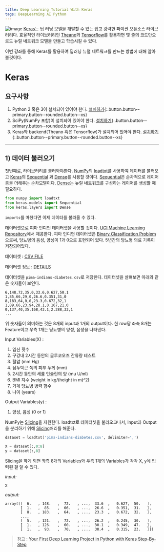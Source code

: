 ```yaml
---
title: Deep Learning Tutorial With Keras
tags: DeepLearning AI Python
---
```

![image](https://s3.amazonaws.com/keras.io/img/keras-logo-2018-large-1200.png)
[Keras](https://keras.io/)는 딥 러닝 모델을 개발할 수 있는 쉽고 강력한 파이썬 오픈소스 라이브러리다. 효율적인 라이브러리인 [Theano](https://machinelearningmastery.com/introduction-python-deep-learning-library-theano/)와 [Tensorflow](https://machinelearningmastery.com/introduction-python-deep-learning-library-tensorflow/)를 활용하면 몇 줄의 코드만으로도 뉴럴 네트워크 모델을 만들고 학습시킬 수 있다.

이번 강좌를 통해 Keras를 활용하여 딥러닝 뉴럴 네트워크를 만드는 방법에 대해 알아볼것이다.

<!--more-->
# Keras
## 요구사항
1. Python 2 혹은 3이 설치되어 있어야 한다. [설치하기](https://www.python.org/downloads/){:.button.button--primary.button--rounded.button--xs}
2. SciPy(NumPy 포함)이 설치되어 있어야 한다. [설치하기](https://www.scipy.org/install.html){:.button.button--primary.button--rounded.button--xs}
3. Keras와 backend(Theano 혹은 Tensorflow)가 설치되어 있어야 한다. [설치하기](https://keras.io/#installation){:.button.button--primary.button--rounded.button--xs}

---
## 1) 데이터 불러오기
첫번째로, 라이브러리를 불러와야한다. [NumPy](https://www.numpy.org/)의 [loadtxt](https://docs.scipy.org/doc/numpy/reference/generated/numpy.loadtxt.html)를 사용하여 데이터를 불러오고 [Keras](https://keras.io/)의 [Sequential](https://keras.io/models/sequential/) 과 [Dense](https://keras.io/layers/core/)를 사용할 것이다. [Sequential](https://keras.io/models/sequential/)은 순차적으로 레이어 층을 더해주는 순차모델이다. [Dense](https://keras.io/layers/core/)는 뉴럴 네트워크를 구성하는 레이어를 생성할 때 필요하다.

```python
from numpy import loadtxt
from keras.models import Sequential
from keras.layers import Dense
```
`imports`를 마쳤다면 이제 데이터를 불러올 수 있다.

데이터셋으로 피마 인디언 데이터셋을 사용할 것이다. [UCI Machine Learning Repository](https://archive.ics.uci.edu/ml/index.php)에서 제공한다. 피마 인디언 데이터셋은 [Binary Classification Problem](https://en.wikipedia.org/wiki/Binary_classification)으로써, 당뇨병의 음성, 양성이 1과 0으로 표현되어 있다. 5년간의 당뇨병 의료 기록이 저장되어있다.

데이터셋 : [CSV FILE](https://raw.githubusercontent.com/jbrownlee/Datasets/master/pima-indians-diabetes.data.csv)

데이터셋 정보 : [DETAILS](https://raw.githubusercontent.com/jbrownlee/Datasets/master/pima-indians-diabetes.names)

데이터셋을 `pima-indians-diabetes.csv`로 저장한다. 데이터셋을 살펴보면 아래와 같은 숫자들이 보인다.
```
6,148,72,35,0,33.6,0.627,50,1
1,85,66,29,0,26.6,0.351,31,0
8,183,64,0,0,23.3,0.672,32,1
1,89,66,23,94,28.1,0.167,21,0
0,137,40,35,168,43.1,2.288,33,1
...
```

위 숫자들이 의미하는 것은 8개의 input과 1개의 output이다. 한 row당 좌측 8개는 Feature이고 우측 1개는 당뇨병의 양성, 음성을 나타낸다.

Input Variables(X) :
1. 임신 횟수
2. 구강내 2시간 동안의 글루코오즈 잔류량 테스트
3. 혈압 (mm Hg)
4. 삼두박근 쪽의 피부 두께 (mm)
5. 2시간 동안의 세륨 인슐린의 양 (mu U/ml)
6. BMI 지수 (weight in kg/(height in m)^2)
7. 가계 당뇨병 병력 함수
8. 나이 (years)

Output Variables(y) :
1. 양성, 음성 (0 or 1)

NumPy는 [Slicing](https://docs.scipy.org/doc/numpy-1.13.0/reference/arrays.indexing.html)을 지원한다. loadtxt로 데이터셋을 불러오고나서, Input과 Output을 분리하기 위해 [Slicing](https://docs.scipy.org/doc/numpy-1.13.0/reference/arrays.indexing.html)처리를 해준다. 
```python
dataset = loadtxt('pima-indians-diabetes.csv', delimiter=',')

X = dataset[:,0:8]
y = dataset[:,8]
```
[Slicing](https://docs.scipy.org/doc/numpy-1.13.0/reference/arrays.indexing.html)을 하게 되면 좌측 8개의 Variables와 우측 1개의 Variables가 각각 X, y에 입력된 걸 알 수 있다.

*input:*
```python
X
```
*output:*
```
array([[  6.   , 148.   ,  72.   , ...,  33.6  ,   0.627,  50.   ],
       [  1.   ,  85.   ,  66.   , ...,  26.6  ,   0.351,  31.   ],
       [  8.   , 183.   ,  64.   , ...,  23.3  ,   0.672,  32.   ],
       ...,
       [  5.   , 121.   ,  72.   , ...,  26.2  ,   0.245,  30.   ],
       [  1.   , 126.   ,  60.   , ...,  30.1  ,   0.349,  47.   ],
       [  1.   ,  93.   ,  70.   , ...,  30.4  ,   0.315,  23.   ]])
```


> 참고 : [Your First Deep Learning Project in Python with Keras Step-By-Step](https://machinelearningmastery.com/tutorial-first-neural-network-python-keras/)